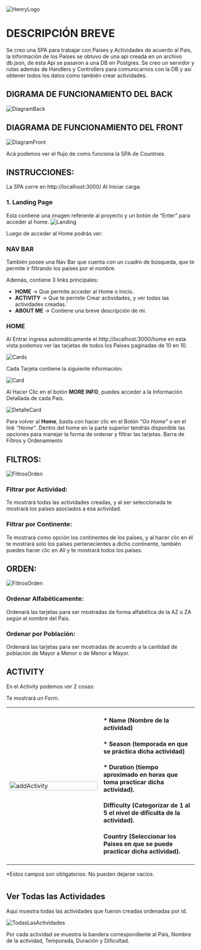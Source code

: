 ![HenryLogo](http://math.prep.soyhenry.com/_src/assets/logo.png)



# DESCRIPCIÓN BREVE
Se creo una SPA para trabajar con Países y Actividades de acuerdo al País, la información de los Países se obtuvo de una api creada en un archivo db.json, de esta Api se pasaron a una DB en Postgres.
Se creo un servidor y rutas además de Handlers y Controllers para comunicarnos con la DB y así obtener todos los datos como también crear actividades.

## DIGRAMA DE FUNCIONAMIENTO DEL BACK

![DiagramBack](./imgs/diagramback.svg)


## DIAGRAMA DE FUNCIONAMIENTO DEL FRONT
![DiagramFront](./imgs/diagramFront.svg)

Acá podemos ver el flujo de como funciona la SPA de Countries.

## INSTRUCCIONES:
La SPA corre en http://localhost:3000/
Al Iniciar carga:

### 1. Landing Page
 Esta contiene una imagen referente al proyecto y un botón de “Enter” para acceder al home.
![Landing](./imgs/landing.png)

Luego de acceder al Home podrás ver:

### NAV BAR

También posee una Nav Bar que cuenta con un cuadro de búsqueda, que te permite ir filtrando los países por el nombre.

Además, contiene 3 links principales:
* **HOME** 	    → Que permite acceder al Home o Inicio.
* **ACTIVITY**  → Que te permite Crear actividades, y ver todas las actividades creadas.´
* **ABOUT ME** → Contiene una breve descripción de mi.

### HOME
Al Entrar ingresa automáticamente el http://localhost:3000/home en esta vista podemos ver las tarjetas de todos los Países paginadas de 10 en 10.

![Cards](./imgs/cards.png)

Cada Tarjeta contiene la siguiente información:


![Card](./imgs/card.svg)


Al Hacer Clic en el botón **MORE INFO**, puedes acceder a la Información Detallada de cada País.

![DetalleCard](./imgs/details.svg)


Para volver al **Home**, basta con hacer clic en el Botón _“Go Home”_ o en el link _“Home”_.
Dentro del home en la parte superior tendrás disponible las opciones para manejar la forma de ordenar y filtrar las tarjetas.
Barra de Filtros y Ordenamiento

## FILTROS:
![FiltrosOrden](./imgs/filtersOrden.png)
### Filtrar por Actividad:
 Te mostrará todas las actividades creadas, y al ser seleccionada te mostrará los países asociados a esa actividad.

### Filtrar por Continente: 
Te mostrará como opción los continentes de los países, y al hacer clic en él te mostrará solo los países pertenecientes a dicho continente, también puedes hacer clic en All y te mostrará todos los países.

## ORDEN:
![FiltrosOrden](./imgs/filtersOrden.png)
### Ordenar Alfabéticamente: 
Ordenará las tarjetas para ser mostradas de forma alfabética de la AZ o ZA según el nombre del País.
### Ordenar por Población: 
Ordenará las tarjetas para ser mostradas de acuerdo a la cantidad de población de Mayor a Menor o de Menor a Mayor. 

## ACTIVITY
En el Activity podemos ver 2 cosas:


Te mostrará un Form.
<table>
    <tr>
	  <td width="50%">
        <img src="./imgs/addActivity.png" alt="addActivity" width="100%"/>
	  </td>
	  <td width="50%">
        <h4> * Name (Nombre de la actividad) </h4> 
        <h4> * Season (temporada en que se práctica dicha actividad)</h4> 
        <h4> * Duration (tiempo aproximado en horas que toma practicar dicha actividad).</h4> 
        <h4> Difficulty (Categorizar de 1 al 5 el nivel de dificulta de la actividad).</h4> 
        <h4> Country (Seleccionar los Paises en que se puede practicar dicha actividad). </h4> 
      </td>
    </tr>
</table>
*Estos campos son obligatorios. No pueden dejarse vacíos.


#

## Ver Todas las Actividades

Aquí muestra todas las actividades que fueron creadas ordenadas por id.

![TodasLasActividades](./imgs/activities.png)

Por cada actividad se muestra la bandera correspondiente al País, Nombre de la actividad, Temporada, Duración y Dificultad.

